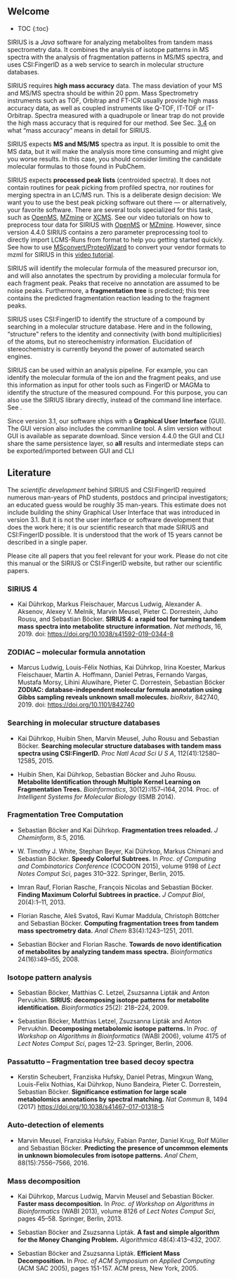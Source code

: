 ## Welcome
* TOC
{:toc}

SIRIUS is a *Java* software for analyzing metabolites from tandem mass
spectrometry data. It combines the analysis of isotope patterns in MS
spectra with the analysis of fragmentation patterns in MS/MS spectra,
and uses CSI:FingerID as a web service to search in molecular structure
databases.

SIRIUS requires **high mass accuracy** data. The mass deviation of your
MS and MS/MS spectra should be within 20 ppm. Mass Spectrometry
instruments such as TOF, Orbitrap and FT-ICR usually provide high mass
accuracy data, as well as coupled instruments like Q-TOF, IT-TOF or
IT-Orbitrap. Spectra measured with a quadrupole or linear trap do not
provide the high mass accuracy that is required for our method. See
Sec. [3.4](#sec:mass-deviations) on what “mass accuracy” means in
detail for SIRIUS.

SIRIUS expects **MS and MS/MS** spectra as input. It is possible to omit
the MS data, but it will make the analysis more time consuming and might
give you worse results. In this case, you should consider limiting the
candidate molecular formulas to those found in PubChem.

SIRIUS expects **processed peak lists** (centroided spectra). It does
not contain routines for peak picking from profiled spectra, nor
routines for merging spectra in an LC/MS run. This is a deliberate
design decision: We want you to use the best peak picking software out
there — or alternatively, your favorite software. There are several
tools specialized for this task, such as [OpenMS](https://www.openms.de/), 
[MZmine](http://mzmine.github.io/) or [XCMS](https://github.com/sneumann/xcms). 
See our video tutorials on how to preprocess tour data for SIRIUS
with [OpenMS](https://www.youtube.com/watch?v=ZTEY8_fnuZE) or 
[MZmine](https://www.youtube.com/watch?v=Q0D6q9xQLSE).
However, since version 4.4.0 SIRIUS contains a zero parameter
preprocessing tool to directly import LCMS-Runs from format 
to help you getting started quickly. See how to use 
[MSconvert/ProteoWizard](http://proteowizard.sourceforge.net/index.html)
to convert your vendor formats to mzml for SIRIUS in this 
[video tutorial](https://www.youtube.com/watch?v=xnjvZlSlp40). 

SIRIUS will identify the molecular formula of the measured precursor
ion, and will also annotates the spectrum by providing a molecular
formula for each fragment peak. Peaks that receive no annotation are
assumed to be noise peaks. Furthermore, a **fragmentation tree** is
predicted; this tree contains the predicted fragmentation reaction
leading to the fragment peaks.

SIRIUS uses CSI:FingerID to identify the structure of a compound by
searching in a molecular structure database. Here and in the following,
“structure” refers to the identity and connectivity (with bond
multiplicities) of the atoms, but no stereochemistry information.
Elucidation of stereochemistry is currently beyond the power of
automated search engines.

SIRIUS can be used within an analysis pipeline. For example, you can
identify the molecular formula of the ion and the fragment peaks, and
use this information as input for other tools such as FingerID or MAGMa
to identify the structure of the measured compound. For this purpose,
you can also use the SIRIUS library directly, instead of the command
line interface. See .

Since version 3.1, our software ships with a **Graphical User
Interface** (GUI). The GUI version also includes the commanline tool. A
slim version without GUI is available as separate download. Since
version 4.4.0 the GUI and CLI share the same persistence layer, so
**all** results and intermediate steps can be exported/imported between
GUI and CLI

## Literature

The *scientific development* behind SIRIUS and CSI:FingerID required
numerous man-years of PhD students, postdocs and principal
investigators; an educated guess would be roughly 35 man-years. This
estimate does not include building the shiny Graphical User Interface
that was introduced in version 3.1. But it is not the user interface or
software development that does the work here; it is our scientific
research that made SIRIUS and CSI:FingerID possible. It is understood
that the work of 15 years cannot be described in a single paper.

Please cite all papers that you feel relevant for your work. Please do
not cite this manual or the SIRIUS or CSI:FingerID website, but rather
our scientific papers.

### SIRIUS 4

  - Kai Dührkop, Markus Fleischauer, Marcus Ludwig, Alexander A.
    Aksenov, Alexey V. Melnik, Marvin Meusel, Pieter C. Dorrestein, Juho
    Rousu, and Sebastian Böcker. **SIRIUS 4: a rapid tool for turning
    tandem mass spectra into metabolite structure information.** *Nat
    methods*, 16, 2019. doi: <https://doi.org/10.1038/s41592-019-0344-8>

### ZODIAC – molecular formula annotation

  - Marcus Ludwig, Louis-Félix Nothias, Kai Dührkop, Irina Koester,
    Markus Fleischauer, Martin A. Hoffmann, Daniel Petras, Fernando
    Vargas, Mustafa Morsy, Lihini Aluwihare, Pieter C. Dorrestein,
    Sebastian Böcker **ZODIAC: database-independent molecular formula
    annotation using Gibbs sampling reveals unknown small molecules.**
    *bioRxiv*, 842740, 2019. doi: <https://doi.org/10.1101/842740>

### Searching in molecular structure databases

  - Kai Dührkop, Huibin Shen, Marvin Meusel, Juho Rousu and Sebastian
    Böcker. **Searching molecular structure databases with tandem mass
    spectra using CSI:FingerID.** *Proc Natl Acad Sci U S A*,
    112(41):12580–12585, 2015.

  - Huibin Shen, Kai Dührkop, Sebastian Böcker and Juho Rousu.
    **Metabolite Identification through Multiple Kernel Learning on
    Fragmentation Trees.** *Bioinformatics*, 30(12):i157–i164, 2014.
    Proc. of *Intelligent Systems for Molecular Biology* (ISMB 2014).

### Fragmentation Tree Computation

  - Sebastian Böcker and Kai Dührkop. **Fragmentation trees reloaded.**
    *J Cheminform*, 8:5, 2016.

  - W. Timothy J. White, Stephan Beyer, Kai Dührkop, Markus Chimani and
    Sebastian Böcker. **Speedy Colorful Subtrees.** In *Proc. of
    Computing and Combinatorics Conference* (COCOON 2015), volume 9198
    of *Lect Notes Comput Sci*, pages 310–322. Springer, Berlin, 2015.

  - Imran Rauf, Florian Rasche, François Nicolas and Sebastian Böcker.
    **Finding Maximum Colorful Subtrees in practice.** *J Comput Biol*,
    20(4):1–11, 2013.

  - Florian Rasche, Aleš Svatoš, Ravi Kumar Maddula, Christoph Böttcher
    and Sebastian Böcker. **Computing fragmentation trees from tandem
    mass spectrometry data.** *Anal Chem* 83(4):1243–1251, 2011.

  - Sebastian Böcker and Florian Rasche. **Towards de novo
    identification of metabolites by analyzing tandem mass spectra.**
    *Bioinformatics* 24(16):i49–i55, 2008.

### Isotope pattern analysis

  - Sebastian Böcker, Matthias C. Letzel, Zsuzsanna Lipták and Anton
    Pervukhin. **SIRIUS: decomposing isotope patterns for metabolite
    identification.** *Bioinformatics* 25(2): 218–224, 2009.

  - Sebastian Böcker, Matthias Letzel, Zsuzsanna Lipták and Anton
    Pervukhin. **Decomposing metabolomic isotope patterns.** In *Proc.
    of Workshop on Algorithms in Bioinformatics* (WABI 2006), volume
    4175 of *Lect Notes Comput Sci*, pages 12–23. Springer, Berlin,
    2006.

### Passatutto – Fragmentation tree based decoy spectra

  - Kerstin Scheubert, Franziska Hufsky, Daniel Petras, Mingxun Wang,
    Louis-Felix Nothias, Kai Dührkop, Nuno Bandeira, Pieter C.
    Dorrestein, Sebastian Böcker. **Significance estimation for large
    scale metabolomics annotations by spectral matching.** *Nat Commun*
    8, 1494 (2017) <https://doi.org/10.1038/s41467-017-01318-5>

### Auto-detection of elements

  - Marvin Meusel, Franziska Hufsky, Fabian Panter, Daniel Krug, Rolf
    Müller and Sebastian Böcker. **Predicting the presence of uncommon
    elements in unknown biomolecules from isotope patterns.** *Anal
    Chem*, 88(15):7556–7566, 2016.

### Mass decomposition

  - Kai Dührkop, Marcus Ludwig, Marvin Meusel and Sebastian Böcker.
    **Faster mass decomposition.** In *Proc. of Workshop on Algorithms
    in Bioinformatics* (WABI 2013), volume 8126 of *Lect Notes Comput
    Sci*, pages 45–58. Springer, Berlin, 2013.

  - Sebastian Böcker and Zsuzsanna Lipták. **A fast and simple algorithm
    for the Money Changing Problem.** *Algorithmica* 48(4):413–432,
    2007.

  - Sebastian Böcker and Zsuzsanna Lipták. **Efficient Mass
    Decomposition.** In *Proc. of ACM Symposium on Applied Computing*
    (ACM SAC 2005), pages 151-157. ACM press, New York, 2005.